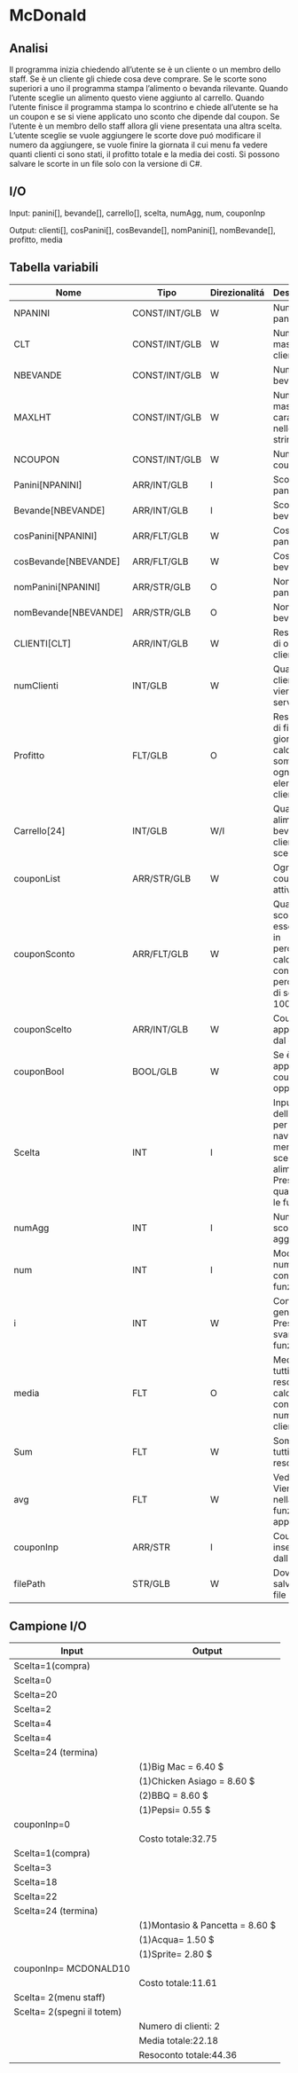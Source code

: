 # McDonald

## Analisi

Il programma inizia chiedendo all’utente se è un cliente o un membro
dello staff. Se è un cliente gli chiede cosa deve comprare. Se le scorte
sono superiori a uno il programma stampa l’alimento o bevanda rilevante.
Quando l’utente sceglie un alimento questo viene aggiunto al carrello.
Quando l’utente finisce il programma stampa lo scontrino e chiede
all’utente se ha un coupon e se si viene applicato uno sconto che
dipende dal coupon. Se l’utente è un membro dello staff allora gli viene
presentata una altra scelta. L’utente sceglie se vuole aggiungere le
scorte dove puó modificare il numero da aggiungere, se vuole finire la
giornata il cui menu fa vedere quanti clienti ci sono stati, il profitto
totale e la media dei costi. Si possono salvare le scorte in un file
solo con la versione di C#.

## I/O

Input: panini\[\], bevande\[\], carrello\[\], scelta, numAgg, num,
couponInp

Output: clienti\[\], cosPanini\[\], cosBevande\[\], nomPanini\[\],
nomBevande\[\], profitto, media

## Tabella variabili

| Nome                   | Tipo          | Direzionalitá | Descrizione                                                                                              |
|------------------------|---------------|---------------|----------------------------------------------------------------------------------------------------------|
| NPANINI                | CONST/INT/GLB | W             | Numero di panini                                                                                         |
| CLT                    | CONST/INT/GLB | W             | Numero massimo di clienti                                                                                |
| NBEVANDE               | CONST/INT/GLB | W             | Numero di bevande                                                                                        |
| MAXLHT                 | CONST/INT/GLB | W             | Numero massimo di caratteri nelle stringhe                                                               |
| NCOUPON                | CONST/INT/GLB | W             | Numero di coupon                                                                                         |
| Panini\[NPANINI\]      | ARR/INT/GLB   | I             | Scorte dei panini                                                                                        |
| Bevande\[NBEVANDE\]    | ARR/INT/GLB   | I             | Scorte delle bevande                                                                                     |
| cosPanini\[NPANINI\]   | ARR/FLT/GLB   | W             | Costo dei panini                                                                                         |
| cosBevande\[NBEVANDE\] | ARR/FLT/GLB   | W             | Costo delle bevande                                                                                      |
| nomPanini\[NPANINI\]   | ARR/STR/GLB   | O             | Nome dei panini                                                                                          |
| nomBevande\[NBEVANDE\] | ARR/STR/GLB   | O             | Nome delle bevande                                                                                       |
| CLIENTI\[CLT\]         | ARR/INT/GLB   | W             | Resoconto di ogni cliente                                                                                |
| numClienti             | INT/GLB       | W             | Quale cliente viene servito                                                                              |
| Profitto               | FLT/GLB       | O             | Resoconto di fine giornata calcolato sommando ogni elemento di clienti                                   |
| Carrello\[24\]         | INT/GLB       | W/I           | Quale alimenti o bevande il cliente ha scelto                                                            |
| couponList             | ARR/STR/GLB   | W             | Ogni coupon attivabile                                                                                   |
| couponSconto           | ARR/FLT/GLB   | W             | Quanto sconto deve essere tolto in percentuale calcolato con ( percentuale di sconto / 100 )             |
| couponScelto           | ARR/INT/GLB   | W             | Coupon applicato dal cliente                                                                             |
| couponBool             | BOOL/GLB      | W             | Se è stato applicato un coupon oppure no                                                                 |
| Scelta                 | INT           | I             | Input dell’utente per navigare nei menu o per scegliere un alimento. Presente in quasi tutte le funzioni |
| numAgg                 | INT           | I             | Numero di scorte da aggiungere                                                                           |
| num                    | INT           | I             | Modifica numAgg con la sua funzione                                                                      |
| i                      | INT           | W             | Contatore generico. Presente in svariate funzioni                                                        |
| media                  | FLT           | O             | Media di tutti i resoconti calcolato con ( sum / numero di clienti )                                     |
| Sum                    | FLT           | W             | Somma di tutti i resoconti                                                                               |
| avg                    | FLT           | W             | Vedi media. Viene usata nella funzione apposita                                                          |
| couponInp              | ARR/STR       | I             | Coupon inserito dall’utente                                                                              |
| filePath               | STR/GLB       | W             | Dove viene salvato il file                                                                               |

## Campione I/O

| Input                      | Output                          |
|----------------------------|---------------------------------|
| Scelta=1(compra)           |                                 |
| Scelta=0                   |                                 |
| Scelta=20                  |                                 |
| Scelta=2                   |                                 |
| Scelta=4                   |                                 |
| Scelta=4                   |                                 |
| Scelta=24 (termina)        |                                 |
|                            | (1)Big Mac = 6.40 $             |
|                            | (1)Chicken Asiago = 8.60 $      |
|                            | (2)BBQ = 8.60 $                 |
|                            | (1)Pepsi= 0.55 $                |
| couponInp=0                |                                 |
|                            | Costo totale:32.75              |
| Scelta=1(compra)           |                                 |
| Scelta=3                   |                                 |
| Scelta=18                  |                                 |
| Scelta=22                  |                                 |
| Scelta=24 (termina)        |                                 |
|                            | (1)Montasio & Pancetta = 8.60 $ |
|                            | (1)Acqua= 1.50 $                |
|                            | (1)Sprite= 2.80 $               |
| couponInp= MCDONALD10      |                                 |
|                            | Costo totale:11.61              |
| Scelta= 2(menu staff)      |                                 |
| Scelta= 2(spegni il totem) |                                 |
|                            | Numero di clienti: 2            |
|                            | Media totale:22.18              |
|                            | Resoconto totale:44.36          |
